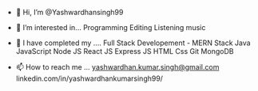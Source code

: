 - 👋 Hi, I’m @Yashwardhansingh99

- 👀 I’m interested in... 
      Programming
      Editing
      Listening music

- 🌱 I have completed my ....
      Full Stack Developement - MERN Stack
      Java
      JavaScript
      Node JS
      React JS
      Express JS
      HTML
      Css
      Git
      MongoDB

- 📫 How to reach me ...
      yashwardhan.kumar.singh@gmail.com
      linkedin.com/in/yashwardhankumarsingh99/

